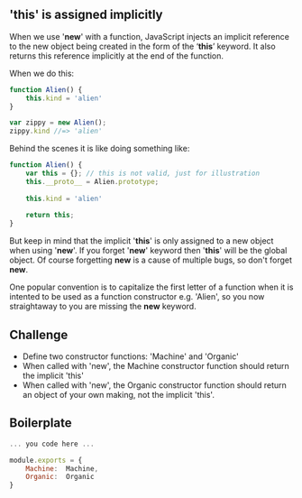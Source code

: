 'this' is assigned implicitly
-------------------

When we use '__new__' with a function, JavaScript injects an implicit reference to the new object being created in the form of the ‘__this__’ keyword. It also returns this reference implicitly at the end of the function. 

When we do this:

```js
function Alien() {
	this.kind = 'alien'
}

var zippy = new Alien();
zippy.kind //=> 'alien'
```

Behind the scenes it is like doing something like:

```js
function Alien() {
	var this = {}; // this is not valid, just for illustration
	this.__proto__ = Alien.prototype;
	
	this.kind = 'alien'
	
	return this;
}
```

But keep in mind that the implicit '__this__' is only assigned to a new object when using '__new__'. If you forget '__new__' keyword then '__this__' will be the global object. Of course forgetting __new__ is a cause of multiple bugs, so don't forget __new__. 

One popular convention is to capitalize the first letter of a function when it is intented to be used as a function constructor e.g. 'Alien', so you now straightaway to you are missing the __new__ keyword.

Challenge
---------

- Define two constructor functions: 'Machine' and 'Organic'
- When called with 'new', the Machine constructor function should return the implicit 'this'
- When called with 'new', the Organic constructor function should return an object of your own making, not the implicit 'this'.

Boilerplate
-----------
```js
... you code here ...

module.exports = {
	Machine:  Machine,
	Organic:  Organic
}
```


